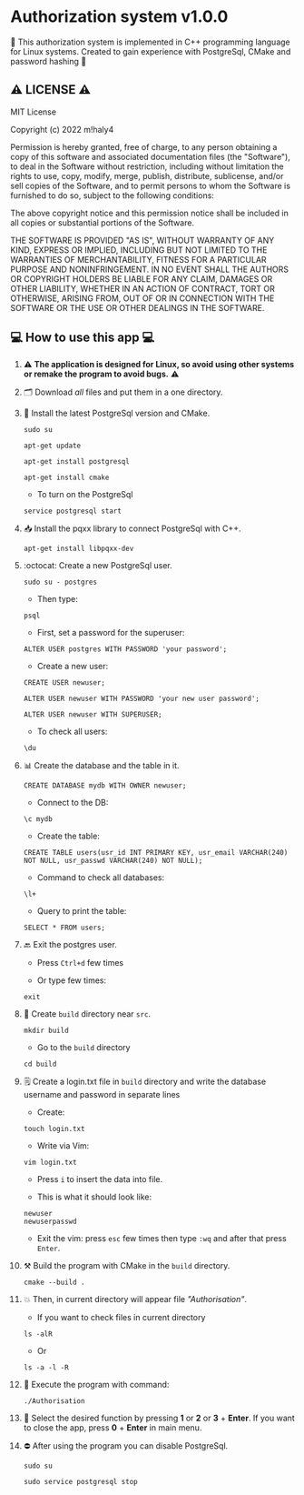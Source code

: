 # Authorization system v1.0.0
:100: This authorization system is implemented in C++ programming language for Linux systems. Created to gain experience with PostgreSql, CMake and password hashing :100:

## ⚠️ LICENSE ⚠️
MIT License

Copyright (c) 2022 m!haly4

Permission is hereby granted, free of charge, to any person obtaining a copy
of this software and associated documentation files (the "Software"), to deal
in the Software without restriction, including without limitation the rights
to use, copy, modify, merge, publish, distribute, sublicense, and/or sell
copies of the Software, and to permit persons to whom the Software is
furnished to do so, subject to the following conditions:

The above copyright notice and this permission notice shall be included in all
copies or substantial portions of the Software.

THE SOFTWARE IS PROVIDED "AS IS", WITHOUT WARRANTY OF ANY KIND, EXPRESS OR
IMPLIED, INCLUDING BUT NOT LIMITED TO THE WARRANTIES OF MERCHANTABILITY,
FITNESS FOR A PARTICULAR PURPOSE AND NONINFRINGEMENT. IN NO EVENT SHALL THE
AUTHORS OR COPYRIGHT HOLDERS BE LIABLE FOR ANY CLAIM, DAMAGES OR OTHER
LIABILITY, WHETHER IN AN ACTION OF CONTRACT, TORT OR OTHERWISE, ARISING FROM,
OUT OF OR IN CONNECTION WITH THE SOFTWARE OR THE USE OR OTHER DEALINGS IN THE
SOFTWARE.

## 💻 How to use this app 💻

1) ⚠️ **The application is designed for Linux, so avoid using other systems or remake the program to avoid bugs.** ⚠️

2) 🗂️ Download *all* files and put them in a one directory.

3) :elephant: Install the latest PostgreSql version and CMake.
    ```
    sudo su
    ```
    ```
    apt-get update
    ```
    ```
    apt-get install postgresql
    ```
    ```
    apt-get install cmake
    ```
    
    - To turn on the PostgreSql
    ```
    service postgresql start
    ```
    
4) :inbox_tray: Install the pqxx library to connect PostgreSql with C++.
    ```
    apt-get install libpqxx-dev
    ```
    
5) :octocat: Create a new PostgreSql user.
    ```
    sudo su - postgres
    ```
    
    - Then type:
    ```
    psql
    ```
    
    - First, set a password for the superuser:
    ```
    ALTER USER postgres WITH PASSWORD 'your password';
    ```
    
    - Create a new user:
    ```
    CREATE USER newuser;
    ```
    ```
    ALTER USER newuser WITH PASSWORD 'your new user password';
    ```
    ```
    ALTER USER newuser WITH SUPERUSER;
    ```
    
    - To check all users:
    ```
    \du
    ```
    
6) :bar_chart: Create the database and the table in it.
    ```
    CREATE DATABASE mydb WITH OWNER newuser;
    ```
    
    - Connect to the DB:
    ```
    \c mydb
    ```
    
    - Create the table:
    ```
    CREATE TABLE users(usr_id INT PRIMARY KEY, usr_email VARCHAR(240) NOT NULL, usr_passwd VARCHAR(240) NOT NULL);
    ```
    
    - Command to check all databases:
    ```
    \l+
    ```
    
    - Query to print the table:
    ```
    SELECT * FROM users;
    ```
    
7) :back: Exit the postgres user.
    - Press `Ctrl+d` few times
    
    - Or type few times:
    ```
    exit
    ```
    
8) :open_file_folder: Create `build` directory near `src`.
    ```
    mkdir build
    ```
    
    - Go to the `build` directory
    ```
    cd build
    ```
    
9) :spiral_notepad: Create a login.txt file in `build` directory and write the database username and password in separate lines
    - Create:
    ```
    touch login.txt
    ```
    
    - Write via Vim:
    ```
    vim login.txt
    ```
    
    - Press `i` to insert the data into file.
    
    - This is what it should look like:
    ```
    newuser
    newuserpasswd
    ```
    
    - Exit the vim: press `esc` few times then type `:wq` and after that press `Enter`.
    
10) ⚒️ Build the program with CMake in the `build` directory.
    ```
    cmake --build .
    ```
    
11) 💥 Then, in current directory will appear file *"Authorisation"*.
    - If you want to check files in current directory
    ```
    ls -alR
    ```
    
    - Or
    ```
    ls -a -l -R
    ```
    
12) 🌠 Execute the program with command:
    ```
    ./Authorisation
    ```
    
13) 👷 Select the desired function by pressing **1** or **2** or **3** + **Enter**. If you want to close the app, press **0** + **Enter** in main menu.

14) :no_entry: After using the program you can disable PostgreSql.
    ```
    sudo su
    ```
    ```
    sudo service postgresql stop
    ```
